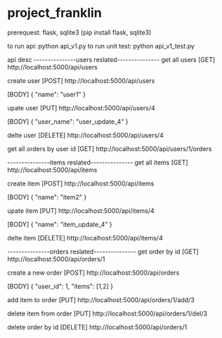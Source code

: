 # project_franklin

prerequest: flask, sqlite3 (pip install flask, sqlite3)

to run api: python api_v1.py
to run unit test: python api_v1_test.py

api desc
---------------users reslated---------------
get all users
[GET] http://localhost:5000/api/users

create user
[POST] http://localhost:5000/api/users

[BODY]
{
	"name": "user1"
}

upate user
[PUT] http://localhost:5000/api/users/4

[BODY]
{
	"user_name": "user_update_4"
}

delte user
[DELETE] http://localhost:5000/api/users/4

get all orders by user id
[GET] http://localhost:5000/api/users/1/orders

---------------items reslated---------------
get all items
[GET] http://localhost:5000/api/items

create item
[POST] http://localhost:5000/api/items

[BODY]
{
	"name": "item2"
}

upate item
[PUT] http://localhost:5000/api/items/4

[BODY]
{
	"name": "item_update_4"
}

delte item
[DELETE] http://localhost:5000/api/items/4

---------------orders reslated---------------
get order by id
[GET] http://localhost:5000/api/orders/1

create a new order
[POST] http://localhost:5000/api/orders

[BODY]
{
	"user_id": 1,
	"items": [1,2]
}

add item to order
[PUT] http://localhost:5000/api/orders/1/add/3

delete item from order
[PUT] http://localhost:5000/api/orders/1/del/3

delete order by id
[DELETE] http://localhost:5000/api/orders/1
